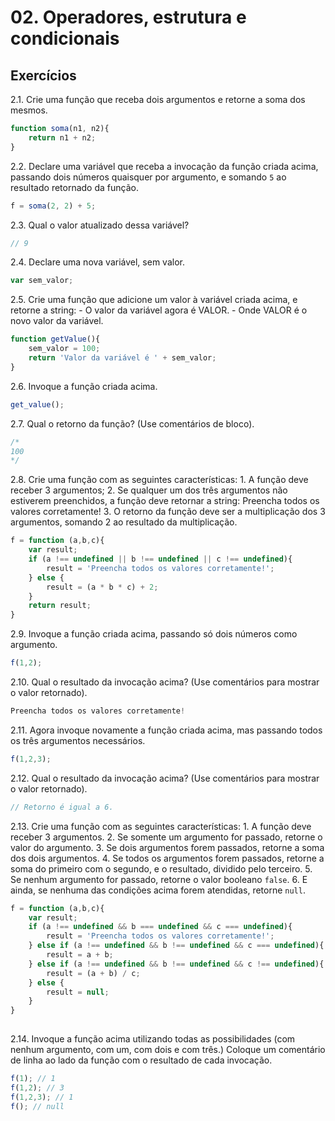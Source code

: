 # 02. Operadores, estrutura e condicionais

## Exercícios

2.1. Crie uma função que receba dois argumentos e retorne a soma dos mesmos.

```js
function soma(n1, n2){
    return n1 + n2;
}
```

2.2. Declare uma variável que receba a invocação da função criada acima, passando dois números quaisquer por argumento, e somando `5` ao resultado retornado da função.

```js
f = soma(2, 2) + 5;
```

2.3. Qual o valor atualizado dessa variável?

```js
// 9
```

2.4. Declare uma nova variável, sem valor.

```js
var sem_valor;
```

2.5. Crie uma função que adicione um valor à variável criada acima, e retorne a string:
    - O valor da variável agora é VALOR.
    - Onde VALOR é o novo valor da variável.

```js
function getValue(){
    sem_valor = 100;
    return 'Valor da variável é ' + sem_valor;
}
```

2.6. Invoque a função criada acima.

```js
get_value();
```

2.7. Qual o retorno da função? (Use comentários de bloco).

```js
/*
100 
*/
```

2.8. Crie uma função com as seguintes características:
    1. A função deve receber 3 argumentos;
    2. Se qualquer um dos três argumentos não estiverem preenchidos, a função deve retornar a string:
    Preencha todos os valores corretamente!
    3. O retorno da função deve ser a multiplicação dos 3 argumentos, somando 2 ao resultado da multiplicação.

```js
f = function (a,b,c){
    var result;
    if (a !== undefined || b !== undefined || c !== undefined){
        result = 'Preencha todos os valores corretamente!';
    } else {
        result = (a * b * c) + 2;    
    }
    return result;
}
```

2.9. Invoque a função criada acima, passando só dois números como argumento.

```js
f(1,2);
```

2.10. Qual o resultado da invocação acima? (Use comentários para mostrar o valor retornado).

```js
Preencha todos os valores corretamente!
``` 

2.11. Agora invoque novamente a função criada acima, mas passando todos os três argumentos necessários.

```js
f(1,2,3);
```

2.12. Qual o resultado da invocação acima? (Use comentários para mostrar o valor retornado).

```js
// Retorno é igual a 6.
```

2.13. Crie uma função com as seguintes características:
    1. A função deve receber 3 argumentos.
    2. Se somente um argumento for passado, retorne o valor do argumento.
    3. Se dois argumentos forem passados, retorne a soma dos dois argumentos.
    4. Se todos os argumentos forem passados, retorne a soma do primeiro com o segundo, e o resultado, dividido pelo terceiro.
    5. Se nenhum argumento for passado, retorne o valor booleano `false`.
    6. E ainda, se nenhuma das condições acima forem atendidas, retorne `null`.

```js
f = function (a,b,c){
    var result;
    if (a !== undefined && b === undefined && c === undefined){
        result = 'Preencha todos os valores corretamente!';
    } else if (a !== undefined && b !== undefined && c === undefined){
        result = a + b;
    } else if (a !== undefined && b !== undefined && c !== undefined){
    	result = (a + b) / c;
    } else {
        result = null;    
    }	
}
	
```  

2.14. Invoque a função acima utilizando todas as possibilidades (com nenhum argumento, com um, com dois e com três.) Coloque um comentário de linha ao lado da função com o resultado de cada invocação.

```js
f(1); // 1
f(1,2); // 3
f(1,2,3); // 1
f(); // null
```
